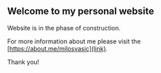 ## Welcome to my personal website

Website is in the phase of construction.

For more information about me please visit the [https://about.me/milosvasic](link).

Thank you!
